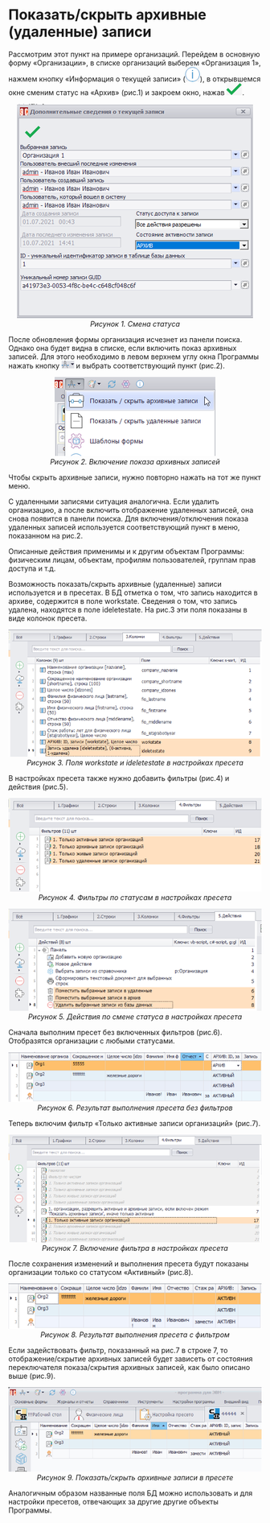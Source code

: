 # Показать/скрыть архивные (удаленные) записи

Рассмотрим этот пункт на примере организаций. Перейдем в основную форму «Организации», в списке организаций выберем «Организация 1», нажмем кнопку «Информация о текущей записи» (![](images/buttons/button_15.png)), в открывшемся окне сменим статус на «Архив» (рис.1) и закроем окно, нажав ![](images/buttons/button_04.png).

<p align="center">
<img src="images/11_archive_01.png"><br>
<i>Рисунок 1. Смена статуса</i>
</p>

После обновления формы организация исчезнет из панели поиска. Однако она будет видна в списке, если включить показ архивных записей. Для этого необходимо в левом верхнем углу окна Программы нажать кнопку ![](images/buttons/compass.png) и выбрать соответствующий пункт (рис.2).

<p align="center">
<img src="images/11_archive_02.png"><br>
<i>Рисунок 2. Включение показа архивных записей</i>
</p>
 
Чтобы скрыть архивные записи, нужно повторно нажать на тот же пункт меню.

С удаленными записями ситуация аналогична. Если удалить организацию, а после включить отображение удаленных записей, она снова появится в панели поиска. Для включения/отключения показа удаленных записей используется соответствующий пункт в меню, показанном на рис.2.

Описанные действия применимы и к другим объектам Программы: физическим лицам, объектам, профилям пользователей, группам прав доступа и т.д.

Возможность показать/скрыть архивные (удаленные) записи используется и в пресетах. В БД отметка о том, что запись находится в архиве, содержится в поле workstate. Сведения о том, что запись удалена, находятся в поле ideletestate. На рис.3 эти поля показаны в виде колонок пресета.

<p align="center">
<img src="images/11_archive_03.png"><br>
<i>Рисунок 3. Поля workstate и ideletestate в настройках пресета</i>
</p>

В настройках пресета также нужно добавить фильтры (рис.4) и действия (рис.5).

<p align="center">
<img src="images/11_archive_04.png"><br>
<i>Рисунок 4. Фильтры по статусам в настройках пресета</i>
</p>

<p align="center">
<img src="images/11_archive_05.png"><br>
<i>Рисунок 5. Действия по смене статуса в настройках пресета</i>
</p>
 
Сначала выполним пресет без включенных фильтров (рис.6). Отобразятся организации с любыми статусами.

<p align="center">
<img src="images/11_archive_06.png"><br>
<i>Рисунок 6. Результат выполнения пресета без фильтров</i>
</p>

Теперь включим фильтр «Только активные записи организаций» (рис.7).

<p align="center">
<img src="images/11_archive_07.png"><br>
<i>Рисунок 7. Включение фильтра в настройках пресета</i>
</p>

После сохранения изменений и выполнения пресета будут показаны организации только со статусом «Активный» (рис.8).

<p align="center">
<img src="images/11_archive_08.png"><br>
<i>Рисунок 8. Результат выполнения пресета с фильтром</i>
</p>
 
Если задействовать фильтр, показанный на рис.7 в строке 7, то отображение/скрытие архивных записей будет зависеть от состояния переключателя показа/скрытия архивных записей, как было описано выше (рис.9).

<p align="center">
<img src="images/11_archive_09.gif"><br>
<i>Рисунок 9. Показать/скрыть архивные записи в пресете</i>
</p>

Аналогичным образом названные поля БД можно использовать и для настройки пресетов, отвечающих за другие другие объекты Программы.